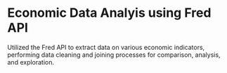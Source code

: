 # Economic Data Analyis using Fred API
Utilized the Fred API to extract data on various economic indicators, performing data cleaning and joining processes for comparison, analysis, and exploration.

